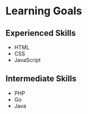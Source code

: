 # Learning Goals

## Experienced Skills

- HTML
- CSS
- JavaScript

## Intermediate Skills

- PHP
- Go
- Java
